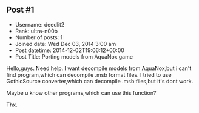 ## Post #1
- Username: deedlit2
- Rank: ultra-n00b
- Number of posts: 1
- Joined date: Wed Dec 03, 2014 3:00 am
- Post datetime: 2014-12-02T19:06:12+00:00
- Post Title: Porting models from AquaNox game

Hello,guys. Need help. I want decompile models from AquaNox,but i can't find program,which can decompile .msb format files. I tried to use GothicSource converter,which can decompile .msb files,but it's dont work.

Maybe u know other programs,which can use this function?

Thx.
